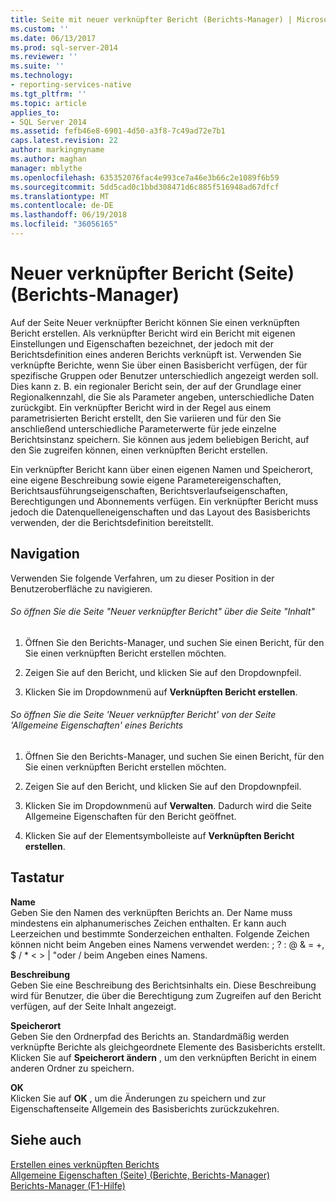 ```yaml
---
title: Seite mit neuer verknüpfter Bericht (Berichts-Manager) | Microsoft Docs
ms.custom: ''
ms.date: 06/13/2017
ms.prod: sql-server-2014
ms.reviewer: ''
ms.suite: ''
ms.technology:
- reporting-services-native
ms.tgt_pltfrm: ''
ms.topic: article
applies_to:
- SQL Server 2014
ms.assetid: fefb46e8-6901-4d50-a3f8-7c49ad72e7b1
caps.latest.revision: 22
author: markingmyname
ms.author: maghan
manager: mblythe
ms.openlocfilehash: 635352076fac4e993ce7a46e3b66c2e1089f6b59
ms.sourcegitcommit: 5dd5cad0c1bbd308471d6c885f516948ad67dfcf
ms.translationtype: MT
ms.contentlocale: de-DE
ms.lasthandoff: 06/19/2018
ms.locfileid: "36056165"
---
```

# <a name="new-linked-report-page-report-manager"></a>Neuer verknüpfter Bericht (Seite) (Berichts-Manager)
  Auf der Seite Neuer verknüpfter Bericht können Sie einen verknüpften Bericht erstellen. Als verknüpfter Bericht wird ein Bericht mit eigenen Einstellungen und Eigenschaften bezeichnet, der jedoch mit der Berichtsdefinition eines anderen Berichts verknüpft ist. Verwenden Sie verknüpfte Berichte, wenn Sie über einen Basisbericht verfügen, der für spezifische Gruppen oder Benutzer unterschiedlich angezeigt werden soll. Dies kann z. B. ein regionaler Bericht sein, der auf der Grundlage einer Regionalkennzahl, die Sie als Parameter angeben, unterschiedliche Daten zurückgibt. Ein verknüpfter Bericht wird in der Regel aus einem parametrisierten Bericht erstellt, den Sie variieren und für den Sie anschließend unterschiedliche Parameterwerte für jede einzelne Berichtsinstanz speichern. Sie können aus jedem beliebigen Bericht, auf den Sie zugreifen können, einen verknüpften Bericht erstellen.  
  
 Ein verknüpfter Bericht kann über einen eigenen Namen und Speicherort, eine eigene Beschreibung sowie eigene Parametereigenschaften, Berichtsausführungseigenschaften, Berichtsverlaufseigenschaften, Berechtigungen und Abonnements verfügen. Ein verknüpfter Bericht muss jedoch die Datenquelleneigenschaften und das Layout des Basisberichts verwenden, der die Berichtsdefinition bereitstellt.  
  
## <a name="navigation"></a>Navigation  
 Verwenden Sie folgende Verfahren, um zu dieser Position in der Benutzeroberfläche zu navigieren.  
  
###### <a name="to-open-the-new-linked-report-page-from-the-contents-page"></a>So öffnen Sie die Seite "Neuer verknüpfter Bericht" über die Seite "Inhalt"  
  
1.  Öffnen Sie den Berichts-Manager, und suchen Sie einen Bericht, für den Sie einen verknüpften Bericht erstellen möchten.  
  
2.  Zeigen Sie auf den Bericht, und klicken Sie auf den Dropdownpfeil.  
  
3.  Klicken Sie im Dropdownmenü auf **Verknüpften Bericht erstellen**.  
  
###### <a name="to-open-the-new-linked-report-page-from-the-general-properties-page-of-a-report"></a>So öffnen Sie die Seite 'Neuer verknüpfter Bericht' von der Seite 'Allgemeine Eigenschaften' eines Berichts  
  
1.  Öffnen Sie den Berichts-Manager, und suchen Sie einen Bericht, für den Sie einen verknüpften Bericht erstellen möchten.  
  
2.  Zeigen Sie auf den Bericht, und klicken Sie auf den Dropdownpfeil.  
  
3.  Klicken Sie im Dropdownmenü auf **Verwalten**. Dadurch wird die Seite Allgemeine Eigenschaften für den Bericht geöffnet.  
  
4.  Klicken Sie auf der Elementsymbolleiste auf **Verknüpften Bericht erstellen**.  
  
## <a name="options"></a>Tastatur  
 **Name**  
 Geben Sie den Namen des verknüpften Berichts an. Der Name muss mindestens ein alphanumerisches Zeichen enthalten. Er kann auch Leerzeichen und bestimmte Sonderzeichen enthalten. Folgende Zeichen können nicht beim Angeben eines Namens verwendet werden: ; ? : @ & = +, $ / * \< > | "oder / beim Angeben eines Namens.  
  
 **Beschreibung**  
 Geben Sie eine Beschreibung des Berichtsinhalts ein. Diese Beschreibung wird für Benutzer, die über die Berechtigung zum Zugreifen auf den Bericht verfügen, auf der Seite Inhalt angezeigt.  
  
 **Speicherort**  
 Geben Sie den Ordnerpfad des Berichts an. Standardmäßig werden verknüpfte Berichte als gleichgeordnete Elemente des Basisberichts erstellt. Klicken Sie auf **Speicherort ändern** , um den verknüpften Bericht in einem anderen Ordner zu speichern.  
  
 **OK**  
 Klicken Sie auf **OK** , um die Änderungen zu speichern und zur Eigenschaftenseite Allgemein des Basisberichts zurückzukehren.  
  
## <a name="see-also"></a>Siehe auch  
 [Erstellen eines verknüpften Berichts](reports/create-a-linked-report.md)   
 [Allgemeine Eigenschaften (Seite) (Berichte, Berichts-Manager)](../../2014/reporting-services/general-properties-page-reports-report-manager.md)   
 [Berichts-Manager (F1-Hilfe)](../../2014/reporting-services/report-manager-f1-help.md)  
  
  